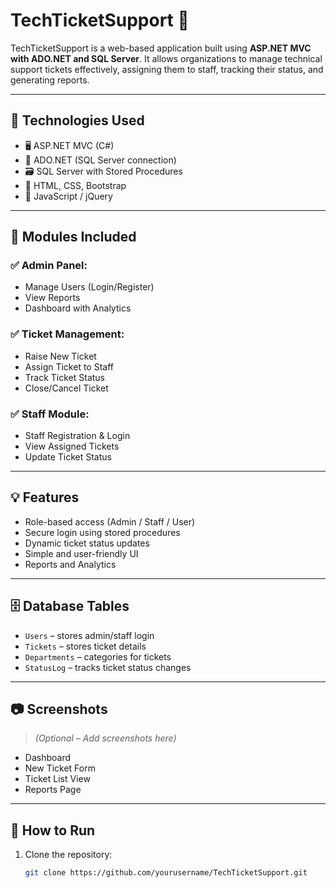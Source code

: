 # TechTicketSupport 🎫

TechTicketSupport is a web-based application built using **ASP.NET MVC with ADO.NET and SQL Server**. It allows organizations to manage technical support tickets effectively, assigning them to staff, tracking their status, and generating reports.

---

## 🔧 Technologies Used

- 🖥️ ASP.NET MVC (C#)
- 💾 ADO.NET (SQL Server connection)
- 🗃️ SQL Server with Stored Procedures
- 🎨 HTML, CSS, Bootstrap
- 📜 JavaScript / jQuery

---

## 🧩 Modules Included

### ✅ Admin Panel:
- Manage Users (Login/Register)
- View Reports
- Dashboard with Analytics

### ✅ Ticket Management:
- Raise New Ticket
- Assign Ticket to Staff
- Track Ticket Status
- Close/Cancel Ticket

### ✅ Staff Module:
- Staff Registration & Login
- View Assigned Tickets
- Update Ticket Status

---

## 💡 Features

- Role-based access (Admin / Staff / User)
- Secure login using stored procedures
- Dynamic ticket status updates
- Simple and user-friendly UI
- Reports and Analytics

---

## 🗄️ Database Tables

- `Users` – stores admin/staff login
- `Tickets` – stores ticket details
- `Departments` – categories for tickets
- `StatusLog` – tracks ticket status changes

---

## 📷 Screenshots

> *(Optional – Add screenshots here)*
- Dashboard
- New Ticket Form
- Ticket List View
- Reports Page

---

## 🚀 How to Run

1. Clone the repository:
   ```bash
   git clone https://github.com/yourusername/TechTicketSupport.git

